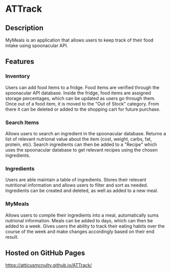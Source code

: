# ATTrack
## Description
MyMeals is an application that allows users to keep track of their food intake using spoonacular API.

## Features
### Inventory
Users can add food items to a fridge. Food items are verified through the spoonacular API database. Inside the fridge, food items are assigned storage percentages, which can be updated as users go through them. Once out of a food item, it is moved to the "Out of Stock" category. From there it can be deleted or added to the shopping cart for future purchase. 

### Search Items
Allows users to search an ingredient in the spoonacular database. Returns a list of relevant nutrional value about the item (cost, weight, carbs, fat, protein, etc). Search ingredients can then be added to a "Recipe" which uses the spoonacular database to get relevant recipes using the chosen ingredients.

### Ingredients
Users are able maintain a table of ingredients. Stores their relevant nutritional information and allows users to filter and sort as needed. Ingredients can be created and deleted, as well as added to a new meal.

### MyMeals
Allows users to compile their ingredients into a meal, automatically sums nutrional information. Meals can be added to days, which can then be added to a week. Gives users the ability to track their eating habits over the course of the week and make changes accordingly based on their end result.

## Hosted on GitHub Pages
https://atticusmcnulty.github.io/ATTrack/
